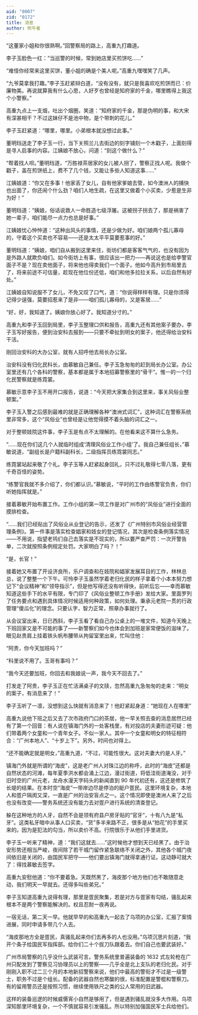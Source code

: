 ```yaml
---
aid: "0007"
zid: "0172"
title: 消息
author: 吹牛者
---
```


“这董家小姐和你很熟啊。”回警察局的路上，高重九打趣道。

李子玉脸色一红：“当巡警的时候，常到她店里买煎饼吃……”

“难怪你经常来这里买饼，董小姐的确是个美人呢。”高重九嘿嘿笑了几声。

“九爷莫拿我打趣。”李子玉赶紧辩白道，“没有没有，就只是我喜欢吃煎饼而已：价廉物美。再说就算我有什么心思，人好歹也曾经是知府家的千金，哪里瞧得上我这个小警察。”

高重九点上一支烟，吐出个烟圈，笑道：“知府家的千金，那是伪明的事，和大宋有深甚相干？不过这妹仔不是池中物，是个带刺的花儿。”

李子玉赶紧道：“哪里，哪里。小弟根本就没想过此事。”

董明珰送走了李子玉一行，当下关照兰儿去街边的刻字铺刻一个木戳子，上面刻得是寻人启事的内容。江姨娘不放心，问道：“刻这个做什么？”

“帮着找人呗。”董明珰道，“万胜禄茶居家的女儿被人拐了，警察正找人呢。我做个戳子，盖在煎饼纸上，费不了几个钱，又能让多些人知道这事……”

江姨娘道：“你又在多事！他家丢了女儿，自有他家爹娘去管，如今澳洲人的捕快也出面了，你还闹个什么劲？咱们人地生疏，在这里又做着个小买卖，少惹是生非为好！”

董明珰道：“姨娘，俗话说救人一命胜造七级浮屠。这被拐子拐去了，那是祸害了她一辈子，咱们能尽一点力也总是好事。”

江姨娘忧心忡忡道：“这种出风头的事情，还是少做为好。咱们娘两个孤儿寡母的，守着这个买卖也不容易――还是太太平平莫要惹事的好。”

董明珰道：“姨娘，咱们自从搬到这里来住，街坊们都是客客气气的，也没有因为是外路人就欺负咱们。如今街坊上有事，很应该出一把力――再说这也是给李警官面子不是？现在卖他面子，将来他也得卖我们一个面子。他如今高升到市局里去了，将来前途不可估量，趁现在他位份还低，咱们和他多拉拉关系，以后自然有好处。”

江姨娘自知说服不了女儿，不免又叹了口气，道：“你说得样样有理。只是你须得记得少逞强，莫要招惹来了是非――咱们孤儿寡母的，又是客居……”

“好，好，我知道了。姨娘你放心好了。我知道分寸的。”

高重九和李子玉回到局里，李子玉整理口供和报告，高重九还有其他案子要办，李子玉写好报告，便到治安科去报到――只要不牵扯到明女的案子，他还得给治安科干活。

刚回治安科的大办公室，就有人招呼他去局长办公室。

治安科没有归化民科长，由慕敏自己兼任。李子玉急匆匆的赶到局长办公室。办公室里还有几个各科的警察，基本都是属于本地招募警察里的“骨干”。惟一的一个归化民警察就是练霓裳。

慕敏示意李子玉不用开口报告，说道：“今天把大家集合到这里来，事关风俗业整顿案。”

李子玉入警之后感到最难的就是正确理解各种“澳洲式词汇”，这种词汇在警察系统里非常多，这个“风俗业”也曾经是让他觉得摸不着头脑的词汇之一。

对于整顿妓院这件事，李子玉是有点不太理解的。在他看来这不算什么急务。

“……现在你们这几个人就临时组成‘清理风俗业工作小组’了。我自己兼任组长，”慕敏说道，“副组长是户籍科副科长，二级指挥员练霓裳同志。”

练霓裳站起来敬了个礼。李子玉等人赶紧起身回礼，只不过礼敬得七零八落，更有千奇百怪的姿势。

“练警官我就不多介绍了，你们都认识。”慕敏说，“平时的工作由练警官负责，你们听她指挥就是。”

接着慕敏开始布置工作。工作小组的第一项工作是对广州市的“风俗业”进行全面的摸排检查。

“……我们已经贴出了风俗业从业登记的告示，还发了《广州特别市风俗业经营管理条例》。第一件事是落实检查娼家和妓女的登记情况，其次是检查条例落实情况――不用说，指望老鸨们自己去落实是不现实的，所以要严查严罚：一次开警告单，二次就按照条例规定处罚。大家明白了吗？！”

“是，长官！”

接着她又布置了开设济良所，乐户调查和在妓院和娼家发展耳目的工作，林林总总，说了整整一个下午。可怜李子玉虽然学着老归化民的样子拿着个小本本努力想记下“会议精神”和“领导指示”，但是他写得还没有听得快，前听后忘――幸而慕敏知道这些手下的水平有限，专门印了《风俗业整顿工作手册》发给大家。里面罗列了任务要点和遇到具体情况时候适用何种政策，如何处理。秉承元老院一贯的行政管理“傻瓜化”的理念。只要认字，智力正常，照章办事就行了。

从会议室出来，日已西斜，李子玉看了看自己办公桌上的一堆文件，知道今天晚上下班回家又是不可能的事了――新警察们如今也体会到加班是家常便饭的滋味了。眼见赵贵肩上挂着铁头帆布腰带从拘留室里出来，忙叫住他：

“阿贵，你今天加班吗？”

“科里说不用了。玉哥有事吗？”

“我今天还要加班，你回去和我娘说一声，我今天不回去了。”

打发走了阿贵，李子玉正在忙活满桌子的文牍，忽然高重九急匆匆的走来：“明女的案子，有消息来了！”

李子玉听了一凛，没想到这么快就有消息来了！他赶紧起身道：“她现在人在哪里”

高重九说他下班之后又去了次市政府门口的茶居，他一早关照去查的消息居然已经有了第一个回音：有人说在镇海门外的一处客栈里，有对投店的夫妻形迹可疑：他们带着两个女童和一个青年女子。不似一家人。其中一个女童和明女的特征相符合：“广州本地人”、“十岁上下”。另外，时间也对得上。

“还不能确定就是明女，”高重九道，“不过，可能性很大。这对夫妻大约是人牙。”

镇海门外就是所谓的“海皮”，这是老广州人对珠江边的称呼，此时的“海皮”还都是自然状态的河滩，每年夏季洪水都会涌上江边，漫过街道，将低洼街道淹没，对于旧时空的广州元老，龙舟水漫天字码头的新闻直到 90 年代初还有，这还是修筑了长堤的结果。在本时空“海皮”一带岸边尽是停泊的艇户疍民。这里环境复杂，本地人和疍户隔阂又深，一直是广州的治安盲点之一。这个情况即使是澳洲人来了之后也没有改变――警务系统还没有能力去对疍户进行系统的清查登记。

躲在这种地方的人牙，自然不会是领有府县户房牙贴的“官牙”，十有八九是“私牙”。这类私牙暗中从事人口买卖，“货”多半来路不正，很多是从“拍花”的手里买来的。因为是犯法的勾当，所以卖价不高。行院很乐于从他们手里进货。

李子玉一听来了精神，道：“我们这就去……”这时候他才想到天已经黑了。由于治安形势还相当严峻，夜间除了若干城门留作紧急联络不关闭之外，其他各个城门夜间依旧是关闭的，由国民军把守――他们要出镇海门就得拿通行证。这动静可就大了：得找慕敏去签字。

高重九安慰他道：“你不要着急。天既然黑了，海皮那个地方他们也不敢随意走动，我们明天一早就去。还得多叫些弟兄。”

李子玉知道高重九说得有理，那里是疍民聚集，若是对方与疍家有勾结，骚乱起来根本不是两个警察能解决的。权且忍耐一夜再说。

一宿无话，第二天一早。他就早早的和高重九一起去了乌项的办公室，汇报了案情进展，同时申请多带几个人去。

“海皮那地方全是疍民，真骚乱起来你们去再多的人也没用。”乌项沉思片刻道，“我开个条子给国民军指挥部。给你们二十个拔刀队跟着去。你们自己也要武装好。”

广州市局警察的几乎没什么武装可言。警务系统里普遍装备的 1632 式左轮枪在广州只配发到了警察见习协理员以上的警察――几乎全是北上支队的老归化民。对于刚刚入职不过二三个月的本地新招警察来说，他们中最高的警衔才不过是一级警士，职务不过是个组长。配备的武器自然也寒酸的很，标准配置是警棍和警察刀。有的留用警员还是按照习惯，继续使用铁尺之类的公人常用的旧武器。

这样的装备巡逻的时候威慑宵小自然是够用了，但是遇到骚乱就没多大作用。乌项深知那里环境复杂，一个不慎就容易引发骚乱。所以特别加强国民军士兵给他们。

